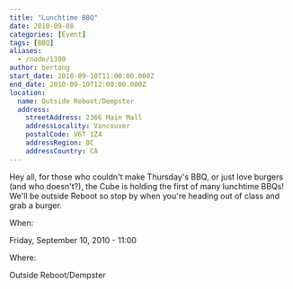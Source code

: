 ```yaml
---
title: "Lunchtime BBQ"
date: 2010-09-08
categories: [Event]
tags: [BBQ]
aliases:
  - /node/1380
author: bertong
start_date: 2010-09-10T11:00:00.000Z
end_date: 2010-09-10T12:00:00.000Z
location:
  name: Outside Reboot/Dempster
  address:
    streetAddress: 2366 Main Mall
    addressLocality: Vancouver
    postalCode: V6T 1Z4
    addressRegion: BC
    addressCountry: CA
---
```


Hey all, for those who couldn't make Thursday's BBQ, or just love burgers (and who doesn't?), the Cube is holding the first of many lunchtime BBQs! We'll be outside Reboot so stop by when you're heading out of class and grab a burger.

When: 

Friday, September 10, 2010 - 11:00

Where: 

Outside Reboot/Dempster
